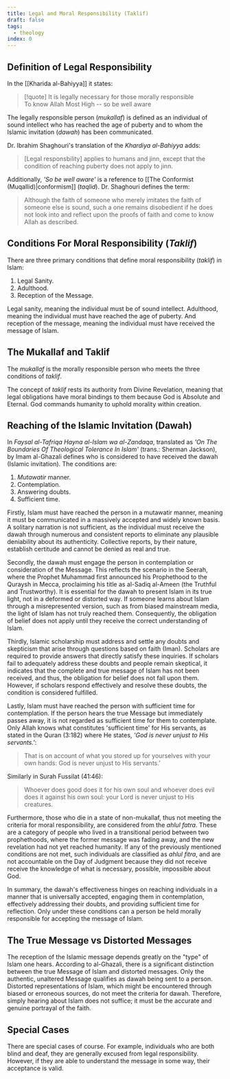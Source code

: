 ```yaml
---
title: Legal and Moral Responsibility (Taklif)
draft: false
tags:
  - theology
index: 0
---
```

## Definition of Legal Responsibility

In the [[Kharida al-Bahiyya]] it states: 

> [!quote]
> It is legally necessary for those morally responsible  
> To know Allah Most High -- so be well aware 

The legally responsible person (*mukallaf*) is defined as an individual of sound intellect who has reached the age of puberty and to whom the Islamic invitation (*dawah*) has been communicated.

Dr. Ibrahim Shaghouri's translation of the *Khardiya al-Bahiyya* adds: 

> [Legal responsbility] applies to humans and jinn, except that the condition of reaching puberty does not apply to jinn.

Additionally, *'So be well aware'* is a reference to [[The Conformist (Muqallid)|conformism]] (*taqlid*). Dr. Shaghouri defines the term: 

> Although the faith of someone who merely imitates the faith of someone else is sound, such a one remains disobedient if he does not look into and reflect upon the proofs of faith and come to know Allah as described.

## Conditions For Moral Responsibility (*Taklif*)
There are three primary conditions that define moral responsibility (*taklif*) in Islam:
1. Legal Sanity.
2. Adulthood.
3. Reception of the Message.

Legal sanity, meaning the individual must be of sound intellect. Adulthood, meaning the individual must have reached the age of puberty. And reception of the message, meaning the individual must have received the message of Islam.

## The Mukallaf and Taklif

The *mukallaf* is the morally responsible person who meets the three conditions of *taklif*. 

The concept of *taklif* rests its authority from Divine Revelation, meaning that legal obligations have moral bindings to them because God is Absolute and Eternal. God commands humanity to uphold morality within creation.

## Reaching of the Islamic Invitation (Dawah)

In *Faysal al-Tafriqa Hayna al-Islam wa al-Zandaqa*, translated as *'On The Boundaries Of Theological Tolerance In Islam'* (trans.: Sherman Jackson), by Imam al-Ghazali defines who is considered to have received the dawah (Islamic invitation). The conditions are:
1. *Mutawatir* manner.
2. Contemplation.
3. Answering doubts.
4. Sufficient time.

Firstly, Islam must have reached the person in a mutawatir manner, meaning it must be communicated in a massively accepted and widely known basis. A solitary narration is not sufficient, as the individual must receive the dawah through numerous and consistent reports to eliminate any plausible deniability about its authenticity. Collective reports, by their nature, establish certitude and cannot be denied as real and true.

Secondly, the dawah must engage the person in contemplation or consideration of the Message. This reflects the scenario in the Seerah, where the Prophet Muhammad first announced his Prophethood to the Quraysh in Mecca, proclaiming his title as al-Sadiq al-Ameen (the Truthful and Trustworthy). It is essential for the dawah to present Islam in its true light, not in a deformed or distorted way. If someone learns about Islam through a misrepresented version, such as from biased mainstream media, the light of Islam has not truly reached them. Consequently, the obligation of belief does not apply until they receive the correct understanding of Islam.

Thirdly, Islamic scholarship must address and settle any doubts and skepticism that arise through questions based on faith (Iman). Scholars are required to provide answers that directly satisfy these inquiries. If scholars fail to adequately address these doubts and people remain skeptical, it indicates that the complete and true message of Islam has not been received, and thus, the obligation for belief does not fall upon them. However, if scholars respond effectively and resolve these doubts, the condition is considered fulfilled.

Lastly, Islam must have reached the person with sufficient time for contemplation. If the person hears the true Message but immediately passes away, it is not regarded as sufficient time for them to contemplate. Only Allah knows what constitutes 'sufficient time' for His servants, as stated in the Quran (3:182) where He states, *'God is never unjust to His servants.'*: 

> That is on account of what you stored up for yourselves with your own hands: God is never unjust to His servants.’

Similarly in Surah Fussilat (41:46):

> Whoever does good does it for his own soul and whoever does evil does it against his own soul: your Lord is never unjust to His creatures.

Furthermore, those who die in a state of non-mukallaf, thus not meeting the criteria for moral responsibility, are considered from the *ahlul fatra*. These are a category of people who lived in a transitional period between two prophethoods, where the former message was fading away, and the new revelation had not yet reached humanity. If any of the previously mentioned conditions are not met, such individuals are classified as *ahlul fitra*, and are not accountable on the Day of Judgment because they did not receive receive the knowledge of what is necessary, possible, impossible about God.

In summary, the dawah's effectiveness hinges on reaching individuals in a manner that is universally accepted, engaging them in contemplation, effectively addressing their doubts, and providing sufficient time for reflection. Only under these conditions can a person be held morally responsible for accepting the message of Islam.

## The True Message vs Distorted Messages

The reception of the Islamic message depends greatly on the "type" of Islam one hears. According to al-Ghazali, there is a significant distinction between the true Message of Islam and distorted messages. Only the authentic, unaltered Message qualifies as dawah being sent to a person. Distorted representations of Islam, which might be encountered through biased or erroneous sources, do not meet the criteria for dawah. Therefore, simply hearing about Islam does not suffice; it must be the accurate and genuine portrayal of the faith.

## Special Cases

There are special cases of course. For example, individuals who are both blind and deaf, they are generally excused from legal responsibility. However, if they are able to understand the message in some way, their acceptance is valid.